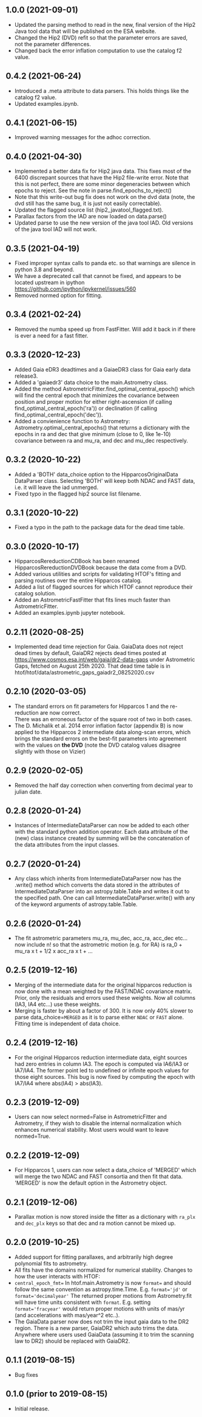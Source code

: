 1.0.0 (2021-09-01)
------------------
- Updated the parsing method to read in the new, final version of the Hip2 Java tool data that
will be published on the ESA website.
- Changed the Hip2 (DVD) refit so that the parameter errors are saved, not the parameter differences.
- Changed back the error inflation computation to use the catalog f2 value.

0.4.2 (2021-06-24)
------------------
- Introduced a .meta attribute to data parsers. This holds things like the catalog f2 value.
- Updated examples.ipynb.

0.4.1 (2021-06-15)
------------------
- Improved warning messages for the adhoc correction.

0.4.0 (2021-04-30)
------------------
- Implemented a better data fix for Hip2 java data. This fixes most of the 6400 discrepant sources
that have the Hip2 file-write error. Note that this is not perfect, there are some minor
  degeneracies between which epochs to reject. See the note in parse.find_epochs_to_reject()
- Note that this write-out bug fix does not work on the dvd data (note, 
  the dvd still has the same bug, it is just not easily correctable).
- Updated the flagged source list (hip2_javatool_flagged.txt).
- Parallax factors from the IAD are now loaded on data.parse()
- Updated parse to use the new version of the java tool IAD. Old versions of the java
tool IAD will not work.

0.3.5 (2021-04-19)
------------------
- Fixed improper syntax calls to panda etc. so that warnings are silence in python 3.8 and beyond.
- We have a deprecated call that cannot be fixed, and appears to be
  located upstream in ipython https://github.com/ipython/ipykernel/issues/560
- Removed normed option for fitting.

0.3.4 (2021-02-24)
------------------
- Removed the numba speed up from FastFitter. Will add it back in if there is ever a need for a fast fitter.

0.3.3 (2020-12-23)
------------------
- Added Gaia eDR3 deadtimes and a GaiaeDR3 class for Gaia early data release3.
- Added a 'gaiaedr3' data choice to the main.Astrometry class.
- Added the method AstrometricFitter.find_optimal_central_epoch() which will find
the central epoch that minimizes the covariance between position and proper motion
for either right-ascension (if calling find_optimal_central_epoch('ra')) or declination 
(if calling find_optimal_central_epoch('dec')).
- Added a convienience function to Astrometry: Astrometry.optimal_central_epochs() that
returns a dictionary with the epochs in ra and dec that give minimum (close to 0, like 1e-10)
covariance between ra and mu_ra, and dec and mu_dec respectively.

0.3.2 (2020-10-22)
-------------------
- Added a 'BOTH' data_choice option to the HipparcosOriginalData DataParser class. Selecting
'BOTH' will keep both NDAC and FAST data, i.e. it will leave the iad unmerged.
- Fixed typo in the flagged hip2 source list filename.

0.3.1 (2020-10-22)
-------------------
- Fixed a typo in the path to the package data for the dead time table.

0.3.0 (2020-10-17)
-------------------
- HipparcosRereductionCDBook has been renamed HipparcosRereductionDVDBook because the data come from a DVD.
- Added various utilities and scripts for validating HTOF's fitting and parsing 
routines over the entire Hipparcos catalog.
- Added a list of flagged sources for which HTOF cannot reproduce their catalog solution.
- Added an AstrometricFastFitter that fits lines much faster than AstrometricFitter.
- Added an examples.ipynb jupyter notebook. 

0.2.11 (2020-08-25)
-------------------
- Implemented dead time rejection for Gaia. GaiaData does not reject dead times by default, GaiaDR2 rejects
dead times posted at https://www.cosmos.esa.int/web/gaia/dr2-data-gaps under Astrometric Gaps, 
fetched on August 25th 2020. That dead time table is in htof/htof/data/astrometric_gaps_gaiadr2_08252020.csv

0.2.10 (2020-03-05)
------------------
- The standard errors on fit parameters for Hipparcos 1 and the re-reduction are now correct.  
There was an erroneous factor of the square root of two in both cases. 
- The D. Michalik et al. 2014 error inflation factor (appendix B) is now applied to the Hipparcos 2
intermediate data along-scan errors, which brings the standard errors on the best-fit parameters
into agreement with the values on **the DVD** (note the DVD catalog values disagree slightly
with those on Vizier)

0.2.9 (2020-02-05)
------------------
- Removed the half day correction when converting from decimal year to julian date.

0.2.8 (2020-01-24)
------------------
- Instances of IntermediateDataParser can now be added to each other with the 
standard python addition operator. Each data attribute of the (new) class instance created by summing
will be the concatenation of the data attributes from the input classes.

0.2.7 (2020-01-24)
------------------
- Any class which inherits from IntermediateDataParser now has the .write() method which
converts the data stored in the attributes of IntermediateDataParser into an astropy.table.Table
and writes it out to the specified path. One can call IntermediateDataParser.write() with any of
the keyword arguments of astropy.table.Table.

0.2.6 (2020-01-24)
------------------
- The fit astrometric parameters mu_ra, mu_dec, acc_ra, acc_dec etc... now include n!
so that the astrometric motion (e.g. for RA) is ra_0 + mu_ra x t + 1/2 x acc_ra x t + ...

0.2.5 (2019-12-16)
------------------
- Merging of the intermediate data for the original hipparcos reduction is now done
with a mean weighted by the FAST/NDAC covariance matrix. Prior, only the residuals
and errors used these weights. Now all columns (IA3, IA4 etc...) use these weights.
- Merging is faster by about a factor of 300. It is now only 40% slower to parse
data_choice=`MERGED` as it is to parse either `NDAC` or `FAST` alone. Fitting time is independent
of data choice.

0.2.4 (2019-12-16)
------------------
- For the original Hipparcos reduction intermediate data, eight sources had zero entries in column IA3. 
The epoch is computed via IA6/IA3 or IA7/IA4. 
The former point led to undefined or infinite epoch values for those eight sources. 
This bug is now fixed by computing the epoch with IA7/IA4 where abs(IA4) > abs(IA3).

0.2.3 (2019-12-09)
------------------
- Users can now select normed=False in AstrometricFitter and Astrometry, if they wish to disable
the internal normalization which enhances numerical stability. Most users would want to leave
normed=True.

0.2.2 (2019-12-09)
------------------
- For Hipparcos 1, users can now select a data_choice of 'MERGED' which will
merge the two NDAC and FAST consortia and then fit that data. 'MERGED' is now the
default option in the Astrometry object.

0.2.1 (2019-12-06)
------------------
- Parallax motion is now stored inside the fitter as a dictionary with `ra_plx` and `dec_plx` keys 
  so that dec and ra motion cannot be mixed up.

0.2.0 (2019-10-25)
------------------
- Added support for fitting parallaxes, and arbitrarily
  high degree polynomial fits to astrometry.
- All fits have the domains normalized for numerical stability.
Changes to how the user interacts with HTOF:
- `central_epoch_fmt=` In htof.main.Astrometry is now `format=` and should 
  follow the same convention as astropy.time.Time. E.g. `format='jd'` or `format='decimalyear'`
  The returned proper motions from Astrometry.fit will have time units consistent
  with `format`. E.g. setting `format='fracyear'` would return proper motions with
  units of mas/yr (and accelerations with mas/year^2 etc..).
- The GaiaData parser now does not trim the input gaia data to the DR2 region. There is a new parser, GaiaDR2 which auto
  trims the data. Anywhere where users used GaiaData (assuming it to trim the scanning law to DR2) should be replaced with GaiaDR2.

0.1.1 (2019-08-15)
------------------
- Bug fixes

0.1.0 (prior to 2019-08-15)
---------------------------
- Initial release.
